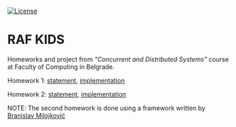 [![License](https://img.shields.io/badge/License-Apache%202.0-blue.svg)](https://opensource.org/licenses/Apache-2.0)

# RAF KIDS

Homeworks and project from *"Concurrent and Distributed Systems"* course at Faculty of Computing in Belgrade.

Homework 1: [statement](https://github.com/jelic98/raf_kids/blob/master/homework_1/homework_1.pdf), [implementation](https://github.com/jelic98/raf_kids/tree/master/homework_1)

Homework 2: [statement](https://github.com/jelic98/raf_kids/blob/master/homework_2/homework_2.pdf), [implementation](https://github.com/jelic98/raf_kids/tree/master/homework_2)

NOTE: The second homework is done using a framework written by [Branislav Milojković](mailto:bmilojkovic@raf.rs)


